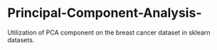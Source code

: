 # Principal-Component-Analysis-
Utilization of PCA component on the breast cancer dataset in sklearn datasets.
